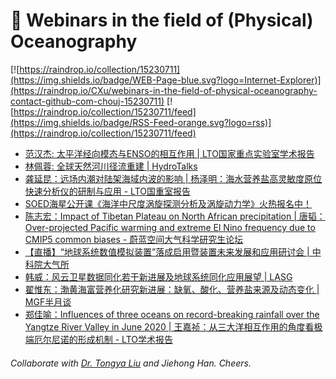 # 🌊 Webinars in the field of (Physical) Oceanography

[![https://raindrop.io/collection/15230711](https://img.shields.io/badge/WEB-Page-blue.svg?logo=Internet-Explorer)](https://raindrop.io/CXu/webinars-in-the-field-of-physical-oceanography-contact-github-com-chouj-15230711) [![https://raindrop.io/collection/15230711/feed](https://img.shields.io/badge/RSS-Feed-orange.svg?logo=rss)](https://raindrop.io/collection/15230711/feed)

<!-- BLOG-POST-LIST:START -->
- [范汉杰: 太平洋经向模态与ENSO的相互作用 | LTO国家重点实验室学术报告](https://mp.weixin.qq.com/s/ihzEiehJPERopdmM0iBLVQ)
- [林佩蓉: 全球天然河川径流重建 | HydroTalks](https://mp.weixin.qq.com/s/extAYAoJFAPfD3Qsz_5p6g)
- [龚延昆：远场内潮对陆架海域内波的影响 | 杨泽明：海水营养盐高灵敏度原位快速分析仪的研制与应用 - LTO国重室报告](https://mp.weixin.qq.com/s/lyI19Ksip8-0qHYVqIbCtQ)
- [SOED海星公开课《海洋中尺度涡旋探测分析及涡旋动力学》火热报名中！](https://mp.weixin.qq.com/s/wyKPBUPgTy07F7JVeVhvhw)
- [陈志宏：Impact of Tibetan Plateau on North African precipitation | 唐韬：Over-projected Pacific warming and extreme El Nino frequency due to CMIP5 common biases - 蔚蓝空间大气科学研究生论坛](https://mp.weixin.qq.com/s/X3tVAo8cgds3dFcZAg0h5Q)
- [【直播】“地球系统数值模拟装置”落成启用暨装置未来发展和应用研讨会 | 中科院大气所](http://www.iap.cas.cn/gb/xwdt/tzgg/202106/t20210621_6115001.html)
- [韩威：风云卫星数据同化若干新进展及地球系统同化应用展望 | LASG](https://mp.weixin.qq.com/s/BD52z1rOSPIvQEYeVM6Rjg)
- [翟惟东：渤黄海富营养化研究新进展：缺氧、酸化、营养盐来源及动态变化 | MGF半月谈](https://mp.weixin.qq.com/s/taAF8HOWN7Z1raA5OMl5Yg)
- [郑佳喻：Influences of three oceans on record-breaking rainfall over the Yangtze River Valley in June 2020 | 王嘉祯：从三大洋相互作用的角度看极端厄尔尼诺的形成机制 - LTO学术报告](https://mp.weixin.qq.com/s/55zEaumvGjskAOFobujRDw)
<!-- BLOG-POST-LIST:END -->

###### Collaborate with [Dr. Tongya Liu](https://liutongya.github.io/) and Jiehong Han. Cheers.
